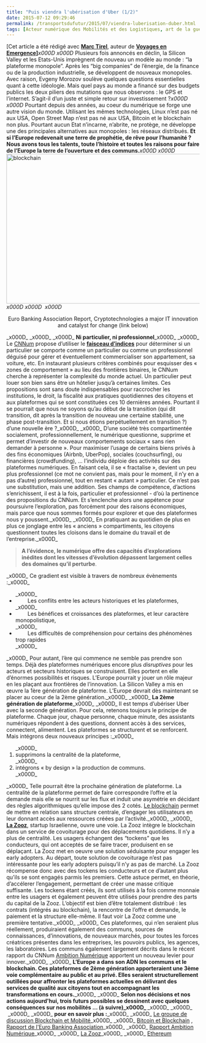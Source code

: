 ```yaml
---
title: "Puis viendra l'ubérisation d'Uber (1/2)"
date: 2015-07-12 09:29:46
permalink: /transportsdufutur/2015/07/viendra-luberisation-duber.html
tags: [Acteur numérique des Mobilités et des Logistiques, art de la guerre, bitcoin, blockchain, citoyen, collectivité, Comment agir pour changer les pratiques ?, communs, confiance, Europe, holoptisme, innovation, intelligence collective, lien social, living lab, Non classé, open innovation, open source, Uber]
---
```


[Cet article a été rédigé avec <a href="https://about.me/mtirel" target="_blank" rel="noopener"><strong>Marc Tirel</strong></a>, auteur de <strong><a href="http://voyagesenemergences.strikingly.com/" target="_blank" rel="noopener">Voyages en Emergence]</a></strong>_x000D_
_x000D_
Plusieurs fois annoncés en déclin, la Silicon Valley et les Etats-Unis imprègnent de nouveau un modèle au monde : “la plateforme monopole”. Après les “big companies” de l’énergie, de la finance ou de la production industrielle, se développent de nouveaux monopoles. Avec raison, Evgeny Morozov soulève quelques questions essentielles quant à cette idéologie. Mais quel pays au monde a financé sur des budgets publics les deux piliers des mutations que nous observons : le GPS et l’internet. S’agit-il d’un juste et simple retour sur investissement ?_x000D_
_x000D_
Pourtant depuis des années, au coeur du numérique se forge une autre vision du monde. Utilisant les mêmes technologies, Linux n’est pas né aux USA, Open Street Map n’est pas né aux USA, Bitcoin et le blockchain non plus. Pourtant aucun Etat n’incarne, n’abrite, ne protège, ne développe une des principales alternatives aux monopoles : les réseaux distribués. <strong>Et si l’Europe redevenait une terre de prophétie, de rêve pour l’humanité ? Nous avons tous les talents, toute l’histoire et toutes les raisons pour faire de l’Europe la terre de l’ouverture et des communs.</strong>_x000D_
_x000D_
<a href="http://transportsdufutur.ademe.fr/wp-content/uploads/sites/6/2015/07/blockchain.png"><img class="aligncenter wp-image-3458 " src="http://transportsdufutur.ademe.fr/wp-content/uploads/sites/6/2015/07/blockchain.png" alt="blockchain" width="699" height="391" /></a>_x000D_
_x000D_
 _x000D_
<p style="text-align: center;">Euro Banking Association Report, Cryptotechnologies a major IT innovation and catalyst for change (link below)</p>_x000D_
<!--more-->_x000D_
_x000D_
<b>Ni particulier, ni professionnel</b>_x000D_
_x000D_
Le <a href="http://www.cnnumerique.fr/" target="_blank" rel="noopener">CNNum</a> propose d’utiliser le <a href="http://www.usine-digitale.fr/editorial/il-faut-des-seuils-requalifiant-les-services-pair-a-pair-industrialises-de-type-uber-preconise-benoit-thieulin-du-cnnum.N339052" target="_blank" rel="noopener"><b>faisceau d’indices</b></a> pour déterminer si un particulier se comporte comme un particulier ou comme un professionnel déguisé pour gérer et éventuellement commercialiser son appartement, sa voiture, etc. En instaurant plusieurs critères combinés pour esquisser des « zones de comportement » au lieu des frontières binaires, le CNNum cherche à représenter la complexité du monde actuel. Un particulier peut louer son bien sans être un hôtelier jusqu’à certaines limites. Ces propositions sont sans doute indispensables pour raccrocher les institutions, le droit, la fiscalité aux pratiques quotidiennes des citoyens et aux plateformes qui se sont constituées ces 10 dernières années. Pourtant il se pourrait que nous ne soyons qu’au début de la transition (qui dit transition, dit après la transition de nouveau une certaine stabilité, une phase post-transition. Et si nous étions perpétuellement en transition ?) d’une nouvelle ère ?_x000D_
_x000D_
D’une société très compartimentée socialement, professionnellement, le numérique questionne, supprime et permet d’investir de nouveaux comportements sociaux « sans rien demander à personne ». Pour maximiser l’usage de certains biens privés à des fins économiques (Airbnb, UberPop), sociales (couchsurfing), ou financières (crowdfunding), … l’individu déploie des activités sur des plateformes numériques. En faisant cela, il se « fractalise », devient un peu plus professionnel (ce mot ne convient pas, mais pour le moment, il n’y en a pas d’autre) professionnel, tout en restant « autant » particulier. Ce n’est pas une substitution, mais une addition. Ses champs de compétence, d’actions s’enrichissent, il est à la fois, particulier et professionnel - d’où la pertinence des propositions du CNNum. Et s’enclenche alors une appétence pour poursuivre l’exploration, pas forcément pour des raisons économiques, mais parce que nous sommes formés pour explorer et que des plateformes nous y poussent._x000D_
_x000D_
En pratiquant au quotidien de plus en plus ce jonglage entre les « anciens » compartiments, les citoyens questionnent toutes les cloisons dans le domaine du travail et de l’entreprise._x000D_
<blockquote><b>A l’évidence, le numérique offre des capacités d’explorations inédites dont les vitesses d’évolution dépassent largement celles des domaines qu’il perturbe</b>.</blockquote>_x000D_
Ce gradient est visible à travers de nombreux évènements :_x000D_
<ul>_x000D_
 	<li>        Les conflits entre les acteurs historiques et les plateformes,</li>_x000D_
 	<li>        Les bénéfices et croissances des plateformes, et leur caractère monopolistique,</li>_x000D_
 	<li>        Les difficultés de compréhension pour certains des phénomènes trop rapides</li>_x000D_
</ul>_x000D_
Pour autant, l’ère qui commence ne semble pas prendre son temps. Déjà des plateformes numériques encore plus <em>disruptives</em> pour les acteurs et secteurs historiques se construisent. Elles portent en elle d’énormes possibilités et risques. L’Europe pourrait y jouer un rôle majeur en les plaçant aux frontières de l’innovation. La Silicon Valley a mis en œuvre la 1ère génération de plateforme. L’Europe devrait dès maintenant se placer au coeur de la 2ème génération._x000D_
_x000D_
<b>La 2ème génération de plateforme</b>_x000D_
_x000D_
Il est temps d’ubériser Uber avec la seconde génération. Pour cela, retenons toujours le principe de plateforme. Chaque jour, chaque personne, chaque minute, des assistants numériques répondent à des questions, donnent accès à des services, connectent, alimentent. Les plateformes se structurent et se renforcent. Mais intégrons deux nouveaux principes :_x000D_
<ol>_x000D_
 	<li>supprimons la centralité de la plateforme,</li>_x000D_
 	<li>intégrons « by design » la production de communs.</li>_x000D_
</ol>_x000D_
Telle pourrait être la prochaine génération de plateforme. La centralité de la plateforme permet de faire correspondre l’offre et la demande mais elle se nourrit sur les flux et induit une asymétrie en décidant des règles algorithmiques qu’elle impose des 2 cotés. <a href="https://fr.wikipedia.org/wiki/Blockchain" target="_blank" rel="noopener">Le blockchain</a> permet de mettre en relation sans structure centrale, d’engager les utilisateurs en leur donnant accès aux ressources créées par l’activité._x000D_
_x000D_
<a href="http://transportsdufutur.ademe.fr/2014/11/start-up-du-covoiturage-de-lautopartage-de-lappairage-temps-reel-de-siege-libre.html" target="_blank" rel="noopener"><strong>La Zooz</strong></a>, startup Israelienne, ouvre une voie. La Zooz intègre le blockchain dans un service de covoiturage pour des déplacements quotidiens. Il n’y a plus de centralité. Les usagers échangent des “tockens” que les conducteurs, qui ont acceptés de se faire tracer, produisent en se déplaçant. La Zooz met en oeuvre une solution séduisante pour engager les early adopters. Au départ, toute solution de covoiturage n’est pas intéressante pour les early adopters puisqu’il n’y as pas de marché. La Zooz récompense donc avec des tockens les conducteurs et ce d’autant plus qu’ils se sont engagés parmis les premiers. Cette astuce permet, en théorie, d’accélerer l’engagement, permettant de créer une masse critique suffisante. Les tockens étant créés, ils sont utilisés à la fois comme monnaie entre les usagers et également peuvent être utilisés pour prendre des parts du capital de la Zooz. L’objectif est bien d’être totalement distribué : les contrats (intégrés au blockchain), la rencontre de l’offre et demande, le paiement et la structure elle-même. Il faut voir La Zooz comme une première tentative._x000D_
_x000D_
Ces plateformes, qui n’en seraient plus réellement, produiraient également des communs, sources de connaissances, d’innovations, de nouveaux marchés, pour toutes les forces créatrices présentes dans les entreprises, les pouvoirs publics, les agences, les laboratoires. Les communs également largement décrits dans le récent rapport du CNNum <a href="http://contribuez.cnnumerique.fr/sites/default/files/media/CNNum--rapport-ambition-numerique.pdf">Ambition Numérique</a> apportent un nouveau levier pour innover._x000D_
_x000D_
<strong>L’Europe a dans son ADN les communs et le blockchain. Ces plateformes de 2ème génération apporteraient une 3ème voie complémentaire au public et au privé. Elles seraient structurellement outillées pour affronter les plateformes actuelles en délivrant des services de qualité aux citoyens tout en accompagnant les transformations en cours.</strong>_x000D_
_x000D_
<strong>Selon nos décisions et nos actions aujourd'hui, trois futurs possibles se dessinent avec quelques conséquences sur nos mobilités ... (à suivre)_x000D_
</strong>_x000D_
_x000D_
 _x000D_
_x000D_
<b>pour en savoir plus :</b>_x000D_
_x000D_
<a href="https://www.linkedin.com/grp/post/2695799-6006684766642982912?trk=groups-post-b-title" target="_blank" rel="noopener">Le groupe de discussion Blockchain et Mobilité</a>_x000D_
_x000D_
<a href="http://spectrum.ieee.org/computing/networks/the-future-of-the-web-looks-a-lot-like-bitcoin" target="_blank" rel="noopener">Bitcoin et Blockchain</a> , <a href="https://www.abe-eba.eu/downloads/knowledge-and-research/EBA_20150511_EBA_Cryptotechnologies_a_major_IT_innovation_v1.0.pdf" target="_blank" rel="noopener">Rapport de l'Euro Banking Association</a>_x000D_
_x000D_
<a href="http://contribuez.cnnumerique.fr/sites/default/files/media/CNNum--rapport-ambition-numerique.pdf" target="_blank" rel="noopener">Rapport Ambition Numérique</a>_x000D_
_x000D_
<a href="http://lazooz.org/" target="_blank" rel="noopener">La Zooz</a>_x000D_
_x000D_
<a href="https://www.ethereum.org/" target="_blank" rel="noopener">Ethereum</a>
